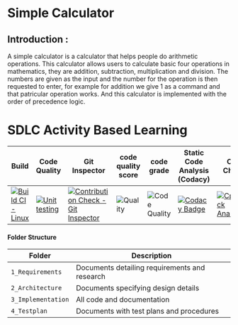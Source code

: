 # Simple Calculator 

## Introduction : 
A simple calculator is a calculator that helps people do arithmetic operations. This calculator allows users to calculate basic four operations in mathematics, they are addition, subtraction, multiplication and division. The numbers are given as the input and the number for the operation is then requested to enter, for example for addition we give 1 as a command and that patricular operation works. And this calculator is implemented with the order of precedence logic.

# SDLC Activity Based Learning
Build | Code Quality | Git Inspector | code quality score | code grade |Static Code Analysis (Codacy) | CPP Check |
|---------|------------|-------------|--------------------|------------|------------------------------|----------
|[![Build CI - Linux](https://github.com/AishwaryaTharagalla/M1_Simple_Calculator/actions/workflows/c-cpp.yml/badge.svg)](https://github.com/AishwaryaTharagalla/M1_Simple_Calculator/actions/workflows/c-cpp.yml) |[![Unit testing](https://github.com/AishwaryaTharagalla/M1_Simple_Calculator/actions/workflows/unit-test.yml/badge.svg)](https://github.com/AishwaryaTharagalla/M1_Simple_Calculator/actions/workflows/unit-test.yml) | [![Contribution Check - Git Inspector](https://github.com/AishwaryaTharagalla/M1_Simple_Calculator/actions/workflows/gitinspector.yml/badge.svg)](https://github.com/AishwaryaTharagalla/M1_Simple_Calculator/actions/workflows/gitinspector.yml) | ![Quality](https://api.codiga.io/project/32195/score/svg) | ![Code Quality](https://api.codiga.io/project/32195/status/svg) | [![Codacy Badge](https://app.codacy.com/project/badge/Grade/d4daa3b28aa044ccb5b656ef7f84c6b7)](https://www.codacy.com/gh/AishwaryaTharagalla/M1_Simple_Calculator/dashboard?utm_source=github.com&amp;utm_medium=referral&amp;utm_content=AishwaryaTharagalla/M1_Simple_Calculator&amp;utm_campaign=Badge_Grade) | [![Cppcheck Analysis](https://github.com/AishwaryaTharagalla/M1_Simple_Calculator/actions/workflows/cppcheck-analysis.yml/badge.svg)](https://github.com/AishwaryaTharagalla/M1_Simple_Calculator/actions/workflows/cppcheck-analysis.yml)


#### Folder Structure
Folder             | Description
-------------------| -----------------------------------------
`1_Requirements`   | Documents detailing requirements and research
`2_Architecture`         | Documents specifying design details
`3_Implementation` | All code and documentation
`4_Testplan`      | Documents with test plans and procedures








